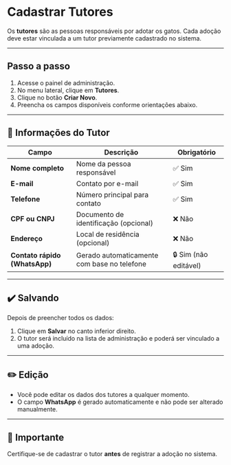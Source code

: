 # Cadastrar Tutores

Os **tutores** são as pessoas responsáveis por adotar os gatos. Cada adoção deve estar vinculada a um tutor previamente cadastrado no sistema.

---

## Passo a passo

1. Acesse o painel de administração.
2. No menu lateral, clique em **Tutores**.
3. Clique no botão **Criar Novo**.
4. Preencha os campos disponíveis conforme orientações abaixo.

---

## 👤 Informações do Tutor

| Campo                         | Descrição                                   | Obrigatório          |
| ----------------------------- | ------------------------------------------- | -------------------- |
| **Nome completo**             | Nome da pessoa responsável                  | ✅ Sim                |
| **E-mail**                    | Contato por e-mail                          | ✅ Sim                |
| **Telefone**                  | Número principal para contato               | ✅ Sim                |
| **CPF ou CNPJ**               | Documento de identificação (opcional)       | ❌ Não                |
| **Endereço**                  | Local de residência (opcional)              | ❌ Não                |
| **Contato rápido (WhatsApp)** | Gerado automaticamente com base no telefone | 🔒 Sim (não editável) |

---

## ✔️ Salvando

Depois de preencher todos os dados:

1. Clique em **Salvar** no canto inferior direito.
2. O tutor será incluído na lista de administração e poderá ser vinculado a uma adoção.

---

## ✏️ Edição

- Você pode editar os dados dos tutores a qualquer momento.
- O campo **WhatsApp** é gerado automaticamente e não pode ser alterado manualmente.

---

## 📌 Importante

Certifique-se de cadastrar o tutor **antes** de registrar a adoção no sistema.
